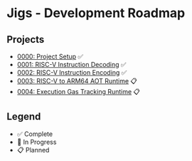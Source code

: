 # Jigs - Development Roadmap

## Projects

- [0000: Project Setup](./projects/0000-project-setup.md) ✅
- [0001: RISC-V Instruction Decoding](./projects/0001-riscv-instruction-decoding.md) ✅
- [0002: RISC-V Instruction Encoding](./projects/0002-riscv-instruction-encoding.md) ✅
- [0003: RISC-V to ARM64 AOT Runtime](./projects/0003-riscv-arm64-aot-runtime.md) 📋
- [0004: Execution Gas Tracking Runtime](./projects/0004-execution-gas-tracking.md) 📋

## Legend

- ✅ Complete
- 🚧 In Progress
- 📋 Planned